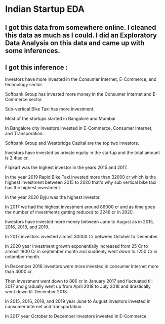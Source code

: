 <h1> Indian Startup EDA </h1>

<h2> I got this data from somewhere online. I cleaned this data as much as I could. I did an Exploratory Data Analysis on this data and came up with some inferences.</h2>

<h2> I got this inference : </h2> 
<p> Investors have more invested in the Consumer Internet, E-Commerce, and technology sector.</p>
<p> Softbank Group has invested more money in the Consumer Internet and E-Commerce sector.</p>
<p> Sub-vertical Bike Taxi has more investment.</p>
<p> Most of the startups started in Bangalore and Mumbai.</p>
<p> In Bangalore city investors invested in E-Commerce, Consumer Internet, and Transporation.</p>
<p> Softbank Group and Westbridge Capital are the top two investors.</p>
<p> Investors have invested as private equity in the startup and the total amount is 2.4lac cr.</p>
<p> Flipkart was the highest investor in the years 2015 and 2017.</p>
<p> In the year 2019 Rapid Bike Taxi invested more than 32000 cr which is the highest investment between 2015 to 2020 that's why sub vertical bike taxi has the highest investment.</p>
<p> In the year 2020 Byju was the highest investor.</p>
<p> In 2017 we had the highest investment around 86000 cr and as time goes the number of investments getting reduced to 3248 cr in 2020.</p>
<p> Investors have invested more money between June to August as in 2015, 2016, 2018, and 2019.</p>
<p> In 2017 investors invested almost 30000 Cr between October to December.</p>
<p> In 2020 year investment growth exponentially increased from 25 Cr to almost 1800 Cr in september month and suddenly went down to 1250 Cr in octomber month.</p>
<p> In December 2016 investors were more invested in consumer internet more than 4000 cr.</p>
<p> Then investment went down to 800 cr in January 2017 and fluctuated till 2017 and gradually went up from April 2018 to July 2018 and drastically went down till December 2018.</p>
<p> In 2015, 2016, 2018, and 2019 year June to August investors invested in consumer internet and transportation.</p>
<p> In 2017 year October to December investors invested in E-Commerce.</p>

